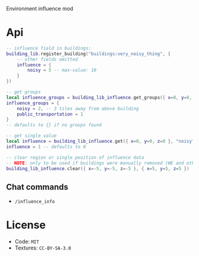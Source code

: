 
Environment influence mod

# Api

```lua
-- influence field in buildings:
building_lib.register_building("buildings:very_noisy_thing", {
    -- other fields omitted
    influence = {
        noisy = 5 -- max-value: 10
    }
})

-- get groups
local influence_groups = building_lib_influence.get_groups({ x=0, y=0, z=0 })
influence_groups = {
    noisy = 2, -- 3 tiles away from above building
    public_transportation = 1
}
-- defaults to {} if no groups found

-- get single value
local influence = building_lib_influence.get({ x=0, y=0, z=0 }, "noisy")
influence = 1 -- defaults to 0

-- clear region or single position of influence data
-- NOTE: only to be used if buildings were manually removed (WE and other maptools)
building_lib_influence.clear({ x=-5, y=-5, z=-5 }, { x=5, y=5, z=5 })
```

## Chat commands

* `/influence_info`

# License

* Code: `MIT`
* Textures: `CC-BY-SA-3.0`